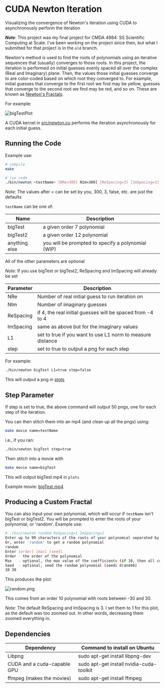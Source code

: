 # CUDA Newton Iteration

Visualizing the convergence of Newton's iteration using CUDA to asynchronously perform the iteration

***Note***: This project was my final project for CMDA 4984: SS Scientific Computing at Scale. I've been working on the project since then, but what I submitted for that project is in the `old` branch.

Newton's method is used to find the roots of polynomials using an iterative sequences that (usually) converges to those roots. In this project, the iteration is performed on initial guesses evenly spaced all over the complex (Real and Imaginary) plane. Then, the values those initial guesses converge to are color-coded based on which root they converged to. For example, initial guesses that converge to the first root we find may be yellow, guesses that converge to the second root we find may be red, and so on. These are known as [Newton's Fractals](https://en.wikipedia.org/wiki/Newton_fractal).

For example:

![bigTestPlot](plots/bigTest.png)

A CUDA kernel in [src/newton.cu](src/newton.cu) performs the iteration asynchronously for each initial guess.

## Running the Code

Example use:

```bash
# compile
make

# run code
./bin/newton <testName> [NRe=300] NIm=300] [ReSpacing=3] [ImSpacing=3] [L1=false] [step=false]
```

*Note*: The values after = can be set by you, 300, 3, false, etc. are just the defaults

`testName` can be one of:

| Name          | Description                                        |
|--             |--                                                  |
| bigTest       | a given order 7 polynomial                         |
| bigTest2      | a given order 12 polynomial                        |
| anything else | you will be prompted to specify a polynomial (WIP) |

All of the other parameters are optional

*Note*: If you use bigTest or bigTest2, ReSpacing and ImSpacing will already be set

| Parameter | Description                                                |
|--         | --                                                         |
| NRe       | Number of real initial guess to run iteration on           |
| NIm       | Number of imaginary guesses                                |
| ReSpacing | if 4, the real initial guesses will be spaced from -4 to 4 |
| ImSpacing | same as above but for the imaginary values                 |
| L1        | set to true if you want to use L1 norm to measure distance |
| step      | set to true to output a png for each step                  |

For example:

```bash
./bin/newton bigTest L1=true step=false
```
This will output a png in [plots](plots)

## Step Parameter

If step is set to true, the above command will output 50 pngs, one for each step of the iteration.

You can then stitch them into an mp4 (and clean up all the pngs) using:

```bash
make movie name=testName
```

i.e., if you ran:

```bash
./bin/newton bigTest step=true
```

Then stitch into a movie with

```bash
make movie name=bigTest
```

This will output bigTest.mp4 in `plots`

Example movie: [bigTest.mp4](plots/bigTest.mp4)

## Producing a Custom Fractal

You can also input your own polynomial, which will occur if `testName` isn't bigTest or bigTest2. You will be prompted to enter the roots of your polynomial, or 'random'. Example use:

```bash
# ./bin/newton random ReSpacing=1 ImSpacing=1
Enter up to 99 characters of the roots of your polynomial separated by spaces: ex. 5 4 3 2 1 to correspond to 5x^4 + 4x^3 + 3x^2 + 2x + 1
Or, enter 'random' to get a random polynomial
random
Enter [order] [max] [seed]
Order - the order of the polynomial
Max   - optional, the max value of the coefficients (if 10, then all coefficients will be from -10 to 10
Seed  - optional, seed the random polynomial (seeds drand48)
10 30
```

This produces the plot:

![random.png](plots.random.png)

This comes from an order 10 polynomial with roots between -30 and 30.

*Note*: The default ReSpacing and ImSpacing is 3. I set them to 1 for this plot, as the default was too zoomed out. In other words, decreasing them zoomed everything in.

## Dependencies

| Dependency                  | Command to install on Ubuntu             |
|--                           |--                                        |
| Libpng                      | sudo apt-get install libpng-dev          |
| CUDA and a cuda-capable GPU | sudo apt-get install nvidia-cuda-toolkit |
| ffmpeg (makes the movies)   | sudo apt-get install ffmpeg              |
